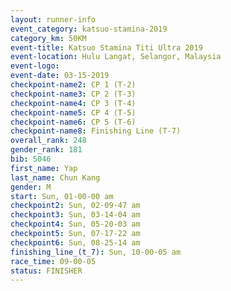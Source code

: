 ```yaml
---
layout: runner-info 
event_category: katsuo-stamina-2019 
category_km: 50KM 
event-title: Katsuo Stamina Titi Ultra 2019 
event-location: Hulu Langat, Selangor, Malaysia 
event-logo: 
event-date: 03-15-2019 
checkpoint-name2: CP 1 (T-2) 
checkpoint-name3: CP 2 (T-3) 
checkpoint-name4: CP 3 (T-4) 
checkpoint-name5: CP 4 (T-5) 
checkpoint-name6: CP 5 (T-6) 
checkpoint-name8: Finishing Line (T-7) 
overall_rank: 248
gender_rank: 181
bib: 5046
first_name: Yap
last_name: Chun Kang
gender: M
start: Sun, 01-00-00 am
checkpoint2: Sun, 02-09-47 am
checkpoint3: Sun, 03-14-04 am
checkpoint4: Sun, 05-20-03 am
checkpoint5: Sun, 07-17-22 am
checkpoint6: Sun, 08-25-14 am
finishing_line_(t_7): Sun, 10-00-05 am
race_time: 09-00-05
status: FINISHER
---
```

